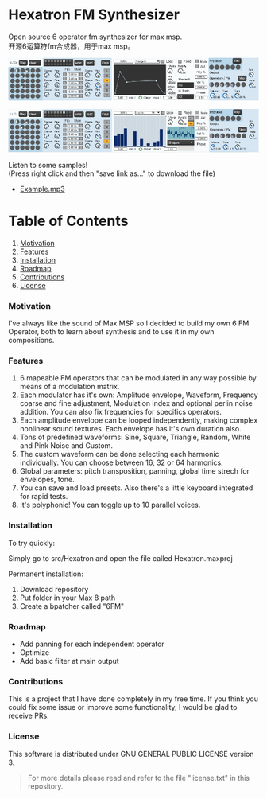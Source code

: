 # Hexatron FM Synthesizer

Open source 6 operator fm synthesizer for max msp.  
开源6运算符fm合成器，用于max msp。

![amplitude envelopes](https://github.com/stgoddv/hexatron-fm-synthesizer/blob/master/static/preview1.PNG?raw=true)

![harmonic selection](https://github.com/stgoddv/hexatron-fm-synthesizer/blob/master/static/preview2.PNG?raw=true)

Listen to some samples!  
(Press right click and then "save link as..." to download the file)

* [Example.mp3](https://raw.githubusercontent.com/stgoddv/hexatron-fm-synthesizer/master/static/example.mp3) 

# Table of Contents
1. [Motivation](#motivation)
2. [Features](#features)
3. [Installation](#installation)
4. [Roadmap](#roadmap)
5. [Contributions](#contributions)
6. [License](#license)

### Motivation

I've always like the sound of Max MSP so I decided to build my own 6 FM Operator, both to learn about synthesis and to use it in my own compositions.

### Features


1. 6 mapeable FM operators that can be modulated in any way possible by means of a modulation matrix.
2. Each modulator has it's own: Amplitude envelope, Waveform, Frequency coarse and fine adjustment, Modulation index and optional perlin noise addition. You can also fix frequencies for specifics operators.
3. Each amplitude envelope can be looped independently, making complex nonlinear sound textures. Each envelope has it's own duration also.
4. Tons of predefined waveforms: Sine, Square, Triangle, Random, White and Pink Noise and Custom.
5. The custom waveform can be done selecting each harmonic individually. You can choose between 16, 32 or 64 harmonics.
6. Global parameters: pitch transposition, panning, global time strech for envelopes, tone.
7. You can save and load presets. Also there's a little keyboard integrated for rapid tests.
8. It's polyphonic! You can toggle up to 10 parallel voices.

### Installation

To try quickly:  

Simply go to src/Hexatron and open the file called Hexatron.maxproj

Permanent installation:  

1. Download repository
2. Put folder in your Max 8 path
3. Create a bpatcher called "6FM"

### Roadmap

* Add panning for each independent operator
* Optimize
* Add basic filter at main output

### Contributions

This is a project that I have done completely in my free time. If you think you could fix some issue or improve some functionality, I would be glad to receive PRs.

### License

This software is distributed under 
GNU GENERAL PUBLIC LICENSE version 3. 

> For more details please read and refer to the file "license.txt" in this repository.
